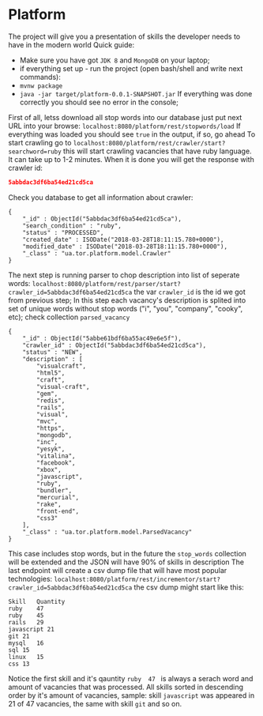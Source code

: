 # Platform
The project will give you a presentation of skills the developer needs to have in the modern world
Quick guide:
- Make sure you have got `JDK 8` and `MongoDB` on your laptop;
- if everything set up - run the project (open bash/shell and write next commands): 
-  `mvnw package`
- `java -jar target/platform-0.0.1-SNAPSHOT.jar`
If everything was done correctly you should see no error in the console; 

First of all, letss download all stop words into our database just put next URL into your browse: `localhost:8080/platform/rest/stopwords/load`
If everything was loaded you should see `true` in the output, if so, go ahead
To start crawling go to `localhost:8080/platform/rest/crawler/start?searchword=ruby` this will start crawling vacancies that have ruby language.
It can take up to 1-2 minutes. When it is done you will get the response with crawler id: 
```JSON 
5abbdac3df6ba54ed21cd5ca
```
Check you database to get all information about crawler: 
```
{ 
    "_id" : ObjectId("5abbdac3df6ba54ed21cd5ca"), 
    "search_condition" : "ruby", 
    "status" : "PROCESSED", 
    "created_date" : ISODate("2018-03-28T18:11:15.780+0000"), 
    "modified_date" : ISODate("2018-03-28T18:11:15.780+0000"), 
    "_class" : "ua.tor.platform.model.Crawler"
}
```
The next step is running parser to chop description into list of seperate words:
`localhost:8080/platform/rest/parser/start?crawler_id=5abbdac3df6ba54ed21cd5ca` the var `crawler_id` is the id we got from previous step;
In this step each vacancy's description is splited into set of unique words without stop words ("i", "you", "company", "cooky", etc);
check collection `parsed_vacancy` 
```
{ 
    "_id" : ObjectId("5abbe61bdf6ba55ac49e6e5f"), 
    "crawler_id" : ObjectId("5abbdac3df6ba54ed21cd5ca"), 
    "status" : "NEW", 
    "description" : [
        "visualcraft", 
        "html5", 
        "craft", 
        "visual-craft", 
        "gem", 
        "redis", 
        "rails", 
        "visual", 
        "mvc", 
        "https", 
        "mongodb", 
        "inc", 
        "yesyk", 
        "vitalina", 
        "facebook", 
        "xbox", 
        "javascript", 
        "ruby", 
        "bundler", 
        "mercurial", 
        "rake", 
        "front-end", 
        "css3"
    ], 
    "_class" : "ua.tor.platform.model.ParsedVacancy"
}
 ```
This case includes stop words, but in the future the `stop_words` collection will be extended and the JSON will have 90% of skills in description
The last endpoint will create a csv dump file that will have most popular technologies: `localhost:8080/platform/rest/incrementor/start?crawler_id=5abbdac3df6ba54ed21cd5ca` 
the csv dump might start like this:
```
Skill	Quantity
ruby	47
ruby	45
rails	29
javascript 21
git	21
mysql	16
sql	15
linux	15
css	13
```
Notice the first skill and it's qauntity `ruby	47 ` is always a serach word and amount of vacancies that was processed.
All skills sorted in descending order by it's amount of vacancies, sample: skill `javascript` was appeared in 21 of 47 vacancies, the same with skill `git` and so on.



